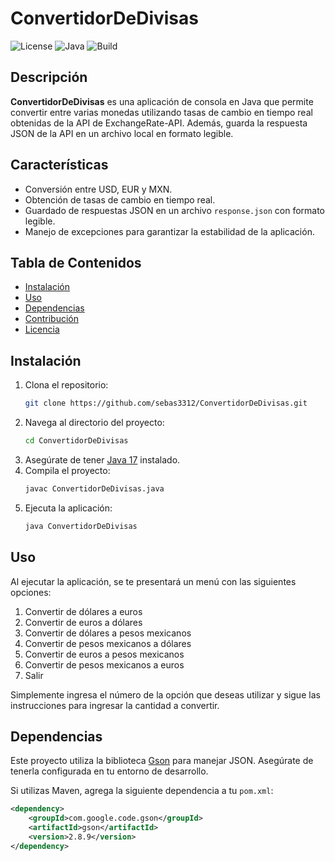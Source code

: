 # ConvertidorDeDivisas

![License](https://img.shields.io/badge/license-MIT-green)
![Java](https://img.shields.io/badge/java-17-blue)
![Build](https://img.shields.io/badge/build-passing-brightgreen)

## Descripción

**ConvertidorDeDivisas** es una aplicación de consola en Java que permite convertir entre varias monedas utilizando tasas de cambio en tiempo real obtenidas de la API de ExchangeRate-API. Además, guarda la respuesta JSON de la API en un archivo local en formato legible.

## Características

- Conversión entre USD, EUR y MXN.
- Obtención de tasas de cambio en tiempo real.
- Guardado de respuestas JSON en un archivo `response.json` con formato legible.
- Manejo de excepciones para garantizar la estabilidad de la aplicación.

## Tabla de Contenidos

- [Instalación](#instalación)
- [Uso](#uso)
- [Dependencias](#dependencias)
- [Contribución](#contribución)
- [Licencia](#licencia)

## Instalación

1. Clona el repositorio:
    ```bash
    git clone https://github.com/sebas3312/ConvertidorDeDivisas.git
    ```
2. Navega al directorio del proyecto:
    ```bash
    cd ConvertidorDeDivisas
    ```
3. Asegúrate de tener [Java 17](https://www.oracle.com/java/technologies/javase-jdk17-downloads.html) instalado.
4. Compila el proyecto:
    ```bash
    javac ConvertidorDeDivisas.java
    ```
5. Ejecuta la aplicación:
    ```bash
    java ConvertidorDeDivisas
    ```

## Uso

Al ejecutar la aplicación, se te presentará un menú con las siguientes opciones:

1. Convertir de dólares a euros
2. Convertir de euros a dólares
3. Convertir de dólares a pesos mexicanos
4. Convertir de pesos mexicanos a dólares
5. Convertir de euros a pesos mexicanos
6. Convertir de pesos mexicanos a euros
7. Salir

Simplemente ingresa el número de la opción que deseas utilizar y sigue las instrucciones para ingresar la cantidad a convertir.

## Dependencias

Este proyecto utiliza la biblioteca [Gson](https://github.com/google/gson) para manejar JSON. Asegúrate de tenerla configurada en tu entorno de desarrollo.

Si utilizas Maven, agrega la siguiente dependencia a tu `pom.xml`:

```xml
<dependency>
    <groupId>com.google.code.gson</groupId>
    <artifactId>gson</artifactId>
    <version>2.8.9</version>
</dependency>
